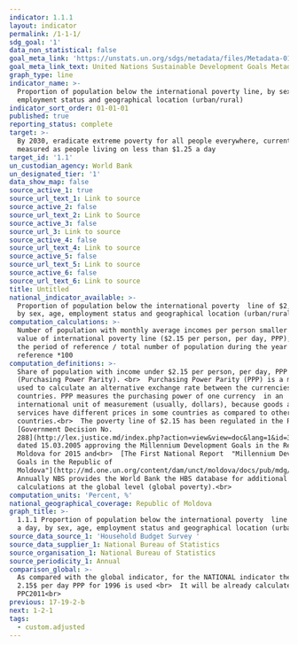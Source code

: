 ```yaml
---
indicator: 1.1.1
layout: indicator
permalink: /1-1-1/
sdg_goal: '1'
data_non_statistical: false
goal_meta_link: 'https://unstats.un.org/sdgs/metadata/files/Metadata-01-01-01a.pdf'
goal_meta_link_text: United Nations Sustainable Development Goals Metadata (pdf 894kB)
graph_type: line
indicator_name: >-
  Proportion of population below the international poverty line, by sex, age,
  employment status and geographical location (urban/rural)
indicator_sort_order: 01-01-01
published: true
reporting_status: complete
target: >-
  By 2030, eradicate extreme poverty for all people everywhere, currently
  measured as people living on less than $1.25 a day
target_id: '1.1'
un_custodian_agency: World Bank
un_designated_tier: '1'
data_show_map: false
source_active_1: true
source_url_text_1: Link to source
source_active_2: false
source_url_text_2: Link to Source
source_active_3: false
source_url_3: Link to source
source_active_4: false
source_url_text_4: Link to source
source_active_5: false
source_url_text_5: Link to source
source_active_6: false
source_url_text_6: Link to source
title: Untitled
national_indicator_available: >-
  Proportion of population below the international poverty  line of $2,15 a day,
  by sex, age, employment status and geographical location (urban/rural))
computation_calculations: >-
  Number of population with monthly average incomes per person smaller than the
  value of international poverty line ($2.15 per person, per day, PPP), during
  the period of reference / total number of population during the year of
  reference *100
computation_definitions: >-
  Share of population with income under $2.15 per person, per day, PPP
  (Purchasing Power Parity). <br>  Purchasing Power Parity (PPP) is a method
  used to calculate an alternative exchange rate between the currencies of two
  countries. PPP measures the purchasing power of one currency  in an
  international unit of measurement (usually, dollars), because goods and
  services have different prices in some countries as compared to other
  countries.<br>  The poverty line of $2.15 has been regulated in the RM
  [Government Decision No.
  288](http://lex.justice.md/index.php?action=view&view=doc&lang=1&id=300778) 
  dated 15.03.2005 approving the Millennium Development Goals in the Republic of
  Moldova for 2015 and<br>  [The First National Report  "Millennium Development
  Goals in the Republic of
  Moldova"](http://md.one.un.org/content/dam/unct/moldova/docs/pub/mdg/first%20mdg%20rom.pdf)<br> 
  Annually NBS provides the World Bank the HBS database for additional
  calculations at the global level (global poverty).<br>
computation_units: 'Percent, %'
national_geographical_coverage: Republic of Moldova
graph_title: >-
  1.1.1 Proportion of population below the international poverty  line of $2,15
  a day, by sex, age, employment status and geographical location (urban/rural))
source_data_source_1: 'Household Budget Survey '
source_data_supplier_1: National Bureau of Statistics
source_organisation_1: National Bureau of Statistics
source_periodicity_1: Annual
comparison_global: >-
  As compared with the global indicator, for the NATIONAL indicator the level of
  2.15$ per day PPP for 1996 is used <br>  It will be already calculated with
  PPC2011<br> 
previous: 17-19-2-b
next: 1-2-1
tags:
  - custom.adjusted
---
```

